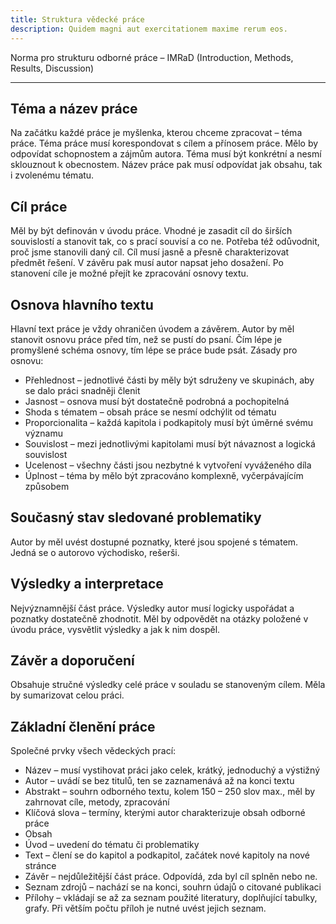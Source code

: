 ```yaml
---
title: Struktura vědecké práce
description: Quidem magni aut exercitationem maxime rerum eos.
---
```


Norma pro strukturu odborné práce – IMRaD (Introduction, Methods, Results, Discussion)

---

## Téma a název práce

Na začátku každé práce je myšlenka, kterou chceme zpracovat – téma práce. Téma práce
musí korespondovat s cílem a přínosem práce. Mělo by odpovídat schopnostem a zájmům
autora. Téma musí být konkrétní a nesmí sklouznout k obecnostem. Název práce pak musí
odpovídat jak obsahu, tak i zvolenému tématu.

## Cíl práce

Měl by být definován v úvodu práce. Vhodné je zasadit cíl do širších souvislostí a stanovit
tak, co s prací souvisí a co ne. Potřeba též odůvodnit, proč jsme stanovili daný cíl. Cíl musí
jasně a přesně charakterizovat předmět řešení. V závěru pak musí autor napsat jeho
dosažení. Po stanovení cíle je možné přejít ke zpracování osnovy textu.

## Osnova hlavního textu

Hlavní text práce je vždy ohraničen úvodem a závěrem. Autor by měl stanovit osnovu práce
před tím, než se pustí do psaní. Čím lépe je promyšlené schéma osnovy, tím lépe se práce
bude psát. Zásady pro osnovu:

- Přehlednost – jednotlivé části by měly být sdruženy ve skupinách, aby se dalo práci
  snadněji členit
- Jasnost – osnova musí být dostatečně podrobná a pochopitelná
- Shoda s tématem – obsah práce se nesmí odchýlit od tématu
- Proporcionalita – každá kapitola i podkapitoly musí být úměrné svému významu
- Souvislost – mezi jednotlivými kapitolami musí být návaznost a logická souvislost
- Ucelenost – všechny části jsou nezbytné k vytvoření vyváženého díla
- Úplnost – téma by mělo být zpracováno komplexně, vyčerpávajícím způsobem

## Současný stav sledované problematiky

Autor by měl uvést dostupné poznatky, které jsou spojené s tématem. Jedná se o autorovo
východisko, rešerši.

## Výsledky a interpretace

Nejvýznamnější část práce. Výsledky autor musí logicky uspořádat a poznatky dostatečně
zhodnotit. Měl by odpovědět na otázky položené v úvodu práce, vysvětlit výsledky a jak k
nim dospěl.

## Závěr a doporučení

Obsahuje stručné výsledky celé práce v souladu se stanoveným cílem. Měla by sumarizovat
celou práci.

## Základní členění práce

Společné prvky všech vědeckých prací:

- Název – musí vystihovat práci jako celek, krátký, jednoduchý a výstižný
- Autor – uvádí se bez titulů, ten se zaznamenává až na konci textu
- Abstrakt – souhrn odborného textu, kolem 150 – 250 slov max., měl by zahrnovat cíle,
  metody, zpracování
- Klíčová slova – termíny, kterými autor charakterizuje obsah odborné práce
- Obsah
- Úvod – uvedení do tématu či problematiky
- Text – člení se do kapitol a podkapitol, začátek nové kapitoly na nové stránce
- Závěr – nejdůležitější část práce. Odpovídá, zda byl cíl splněn nebo ne.
- Seznam zdrojů – nachází se na konci, souhrn údajů o citované publikaci
- Přílohy – vkládají se až za seznam použité literatury, doplňující tabulky, grafy. Při větším
  počtu příloh je nutné uvést jejich seznam.
